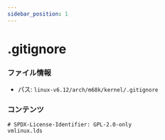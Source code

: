 ```yaml
---
sidebar_position: 1
---
```

# .gitignore

### ファイル情報

- パス: `linux-v6.12/arch/m68k/kernel/.gitignore`

### コンテンツ

```gitignore
# SPDX-License-Identifier: GPL-2.0-only
vmlinux.lds

```
